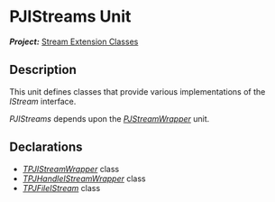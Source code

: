# PJIStreams Unit

***Project:*** [Stream Extension Classes](../API.md)

## Description

This unit defines classes that provide various implementations of the _IStream_ interface.

_PJIStreams_ depends upon the [_PJStreamWrapper_](./PJStreamWrapper.md) unit.

## Declarations

* [_TPJIStreamWrapper_](./TPJIStreamWrapper.md) class
* [_TPJHandleIStreamWrapper_](./TPJHandleIStreamWrapper.md) class
* [_TPJFileIStream_](./TPJFileIStream.md) class
